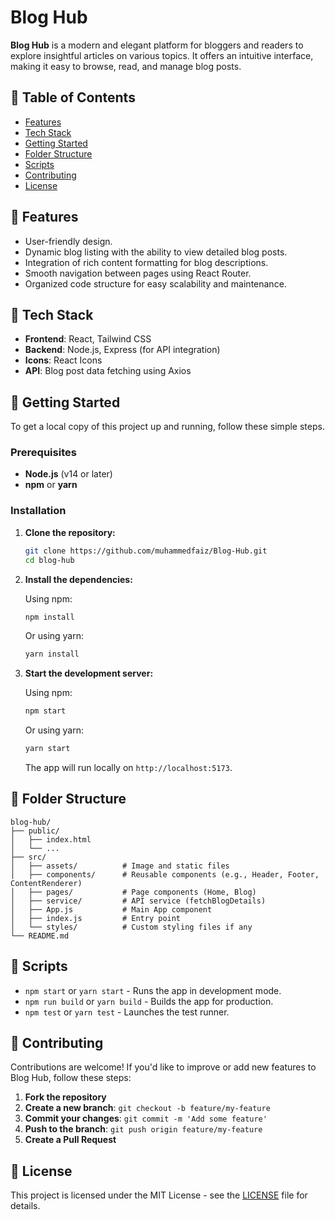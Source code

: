 
# Blog Hub

**Blog Hub** is a modern and elegant platform for bloggers and readers to explore insightful articles on various topics. It offers an intuitive interface, making it easy to browse, read, and manage blog posts.

## 📖 Table of Contents

- [Features](#features)
- [Tech Stack](#tech-stack)
- [Getting Started](#getting-started)
- [Folder Structure](#folder-structure)
- [Scripts](#scripts)
- [Contributing](#contributing)
- [License](#license)

## 🌟 Features

- User-friendly design.
- Dynamic blog listing with the ability to view detailed blog posts.
- Integration of rich content formatting for blog descriptions.
- Smooth navigation between pages using React Router.
- Organized code structure for easy scalability and maintenance.

## 🔧 Tech Stack

- **Frontend**: React, Tailwind CSS
- **Backend**: Node.js, Express (for API integration)
- **Icons**: React Icons
- **API**: Blog post data fetching using Axios

## 🚀 Getting Started

To get a local copy of this project up and running, follow these simple steps.

### Prerequisites

- **Node.js** (v14 or later)
- **npm** or **yarn**

### Installation

1. **Clone the repository:**

   ```bash
   git clone https://github.com/muhammedfaiz/Blog-Hub.git
   cd blog-hub
   ```

2. **Install the dependencies:**

   Using npm:

   ```bash
   npm install
   ```

   Or using yarn:

   ```bash
   yarn install
   ```

3. **Start the development server:**

   Using npm:

   ```bash
   npm start
   ```

   Or using yarn:

   ```bash
   yarn start
   ```

   The app will run locally on `http://localhost:5173`.

## 📂 Folder Structure

```
blog-hub/
├── public/
│   ├── index.html
│   └── ...
├── src/
│   ├── assets/          # Image and static files
│   ├── components/      # Reusable components (e.g., Header, Footer, ContentRenderer)
│   ├── pages/           # Page components (Home, Blog)
│   ├── service/         # API service (fetchBlogDetails)
│   ├── App.js           # Main App component
│   ├── index.js         # Entry point
│   └── styles/          # Custom styling files if any
└── README.md
```

## 📜 Scripts

- `npm start` or `yarn start` - Runs the app in development mode.
- `npm run build` or `yarn build` - Builds the app for production.
- `npm test` or `yarn test` - Launches the test runner.

## 🤝 Contributing

Contributions are welcome! If you'd like to improve or add new features to Blog Hub, follow these steps:

1. **Fork the repository**
2. **Create a new branch**: `git checkout -b feature/my-feature`
3. **Commit your changes**: `git commit -m 'Add some feature'`
4. **Push to the branch**: `git push origin feature/my-feature`
5. **Create a Pull Request**

## 📄 License

This project is licensed under the MIT License - see the [LICENSE](LICENSE) file for details.
